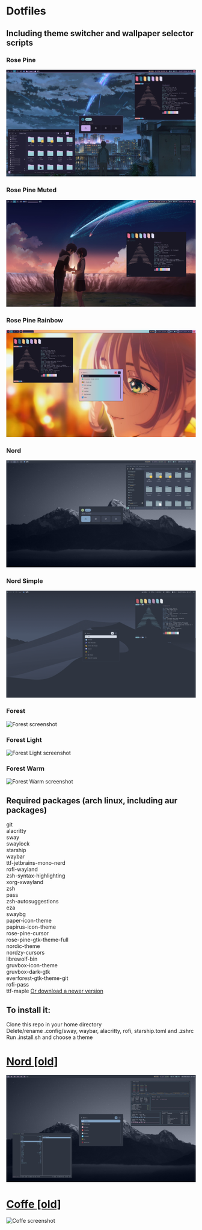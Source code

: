 # Dotfiles
## Including theme switcher and wallpaper selector scripts
### Rose Pine
![Rose Pine Screenshot](/.screenshots/rose-pine.png)
### Rose Pine Muted
![Rose Pine Muted screenshot](/.screenshots/rose-pine-muted.png)
### Rose Pine Rainbow
![Rose Pine Rainbow screenshot](/.screenshots/rose-pine-rainbow.png)
### Nord
![Nord screenshot](/.screenshots/nord.png)
### Nord Simple
![Nord Simple screenshot](/.screenshots/nord-simple.png)
### Forest
![Forest screenshot](/.screenshots/forest.png)
### Forest Light
![Forest Light screenshot](/.screenshots/forest-light.png)
### Forest Warm
![Forest Warm screenshot](/.screenshots/forest-warm.png)

## Required packages (arch linux, including aur packages)
git\
alacritty\
sway\
swaylock\
starship\
waybar\
ttf-jetbrains-mono-nerd\
rofi-wayland\
zsh-syntax-highlighting\
xorg-xwayland\
zsh\
pass\
zsh-autosuggestions\
eza\
swaybg\
paper-icon-theme\
papirus-icon-theme\
rose-pine-cursor\
rose-pine-gtk-theme-full\
nordic-theme\
nordzy-cursors\
librewolf-bin\
gruvbox-icon-theme\
gruvbox-dark-gtk\
everforest-gtk-theme-git\
rofi-pass\
ttf-maple [Or download a newer version](https://github.com/subframe7536/maple-font/releases)

## To install it:
Clone this repo in your home directory\
Delete/rename .config/sway, waybar, alacritty, rofi, starship.toml and .zshrc\
Run .install.sh and choose a theme

# [Nord [old]](https://github.com/comalnik/dotfiles/tree/nord)
![Nord Screenshot](/.screenshots/nord1.png)
# [Coffe [old]](https://github.com/comalnik/dotfiles/tree/academia)
![Coffe screenshot](/.screenshots/academia1.png)